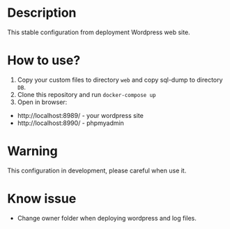 # Description

This stable configuration from deployment Wordpress web site.

# How to use?
1. Copy your custom files to directory `web` and copy sql-dump to directory `DB`.
1. Clone this repository and run `docker-compose up`
1. Open in browser: 
* http://localhost:8989/ - your wordpress site
* http://localhost:8990/ - phpmyadmin

# Warning
This configuration in development, please careful when use it.

# Know issue
* Change owner folder when deploying wordpress and log files.

